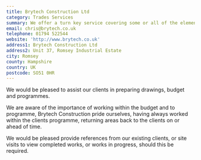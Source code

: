 ```yaml
---
title: Brytech Construction Ltd
category: Trades Services
summary: We offer a turn key service covering some or all of the elements detailed within our services section, or any combination of single services delivered in a stand alone situation.
email: chris@brytech.co.uk
telephone: 01794 522544
website: 'http://www.brytech.co.uk'
address1: Brytech Construction Ltd
address2: Unit 37, Romsey Industrial Estate
city: Romsey
county: Hampshire
country: UK
postcode: SO51 0HR
---
```

We would be pleased to assist our clients in preparing drawings, budget and programmes.

We are aware of the importance of working within the budget and to programme, Brytech Construction pride ourselves, having always worked within the clients programme, returning areas back to the clients on or ahead of time.

We would be pleased provide references from our existing clients, or site visits to view completed works, or works in progress, should this be required.
